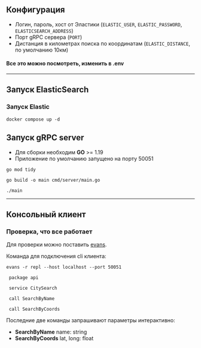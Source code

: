 ## Конфигурация

* Логин, пароль, хост от Эластики (`ELASTIC_USER`, `ELASTIC_PASSWORD`, `ELASTICSEARCH_ADDRESS`)
* Порт gRPC сервера (`PORT`)
* Дистанция в километрах поиска по координатам (`ELASTIC_DISTANCE`, по умолчанию 10км)

#### Все это можно посмотреть, изменить в .env

---

## Запуск ElasticSearch

### Запуск Elastic
```
docker compose up -d
```

## Запуск gRPC server

* Для сборки необходим **GO** >= 1.19
* Приложение по умолчанию запущено на порту 50051

```
go mod tidy
```

```
go build -o main cmd/server/main.go 
```

```
./main
```

---

## Консольный клиент

### Проверка, что все работает

Для проверки можно поставить [evans](https://github.com/ktr0731/evans/releases/tag/v0.10.11).

Команда для подключения cli клиента:

```
evans -r repl --host localhost --port 50051
```

```
 package api
```

```
 service CitySearch
```

```
 call SearchByName
```

```
 call SearchByCoords
```

Последние две команды запрашивают параметры интерактивно:

* **SearchByName**  name: string
* **SearchByCoords** lat, long: float